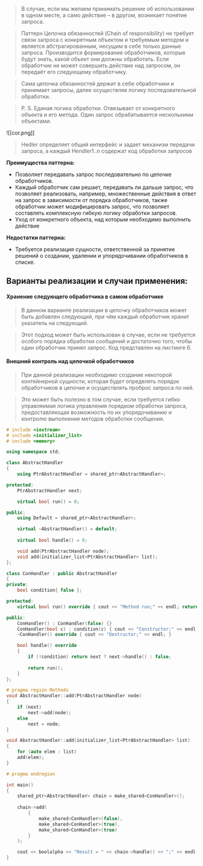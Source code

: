  >В случае, если мы желаем принимать решение об использовании в одном месте, а само действие – в другом, возникает понятие запроса.

>Паттерн Цепочка обязанностей (Chain of responsibility) не требует связи запроса с конкретным объектом и требуемым методом и является абстрагированным, несущим в себе только данные запроса. Производится формирование обработчиков, которые будут знать, какой объект они должны обработать. Если обработчик не может совершить действие над запросом, он передаёт его следующему обработчику.

>Сама цепочка обязанностей держит в себе обработчики и принимает запросы, далее осуществляя логику последовательной обработки.

>P. S. Единая логика обработки. Отвязывает от конкретного объекта и его метода. Один запрос обрабатывается несколькими объектами.

![[cor.png]]

>Hedler определяет общий интерфейс и задает механизм передачи запроса, а каждый Hendler1..n содержат код обработки запросов

**Преимущества паттерна:**
- Позволяет передавать запрос последовательно по цепочке обработчиков.
- Каждый обработчик сам решает, передавать ли дальше запрос, что позволяет реализовать, например, множественные действия в ответ на запрос в зависимости от порядка обработчиков, также обработчик может модифицировать запрос, что позволяет составлять комплексную гибкую логику обработки запросов.
- Уход от конкретного объекта, над которым необходимо выполнить действие

**Недостатки паттерна:**
- Требуется реализация сущности, ответственной за принятие решений о создании, удалении и упорядочивании обработчиков в списке.

## Варианты реализации и случаи применения:

#### Хранение следующего обработчика в самом обработчике

>В данном варианте реализации в цепочку обработчиков может быть добавлен следующий, при чём каждый обработчик хранит указатель на следующий.

>Этот подход может быть использован в случае, если не требуется особого порядка обработки сообщений и достаточно того, чтобы один обработчик принял запрос. Код представлен на листинге 6.

#### Внешний контроль над цепочкой обработчиков

>При данной реализации необходимо создание некоторой контейнерной сущности, которая будет определять порядок обработчиков в цепочке и осуществлять проброс запроса по ней.

>Это может быть полезно в том случае, если требуется гибко управляемая логика управления порядком обработки запроса, предоставляющая возможность по их упорядочиванию и контролю выполнения методов обработки сообщения.

```c++
# include <iostream>
# include <initializer_list>
# include <memory>

using namespace std;

class AbstractHandler
{
	using PtrAbstractHandler = shared_ptr<AbstractHandler>;

protected:
	PtrAbstractHandler next;

	virtual bool run() = 0;

public:
	using Default = shared_ptr<AbstractHandler>;

	virtual ~AbstractHandler() = default;
	
	virtual bool handle() = 0;

	void add(PtrAbstractHandler node);
	void add(initializer_list<PtrAbstractHandler> list);
};

class ConHandler : public AbstractHandler
{
private:
	bool condition{ false };

protected:
	virtual bool run() override { cout << "Method run;" << endl; return true; }

public:
	ConHandler() : ConHandler(false) {}
	ConHandler(bool c) : condition(c) { cout << "Constructor;" << endl; }
	~ConHandler() override { cout << "Destructor;" << endl; }

	bool handle() override
	{
		if (!condition) return next ? next->handle() : false;
		
		return run();
	}
};

# pragma region Methods
void AbstractHandler::add(PtrAbstractHandler node)
{
	if (next)
		next->add(node);
	else
		next = node;
}

void AbstractHandler::add(initializer_list<PtrAbstractHandler> list)
{
	for (auto elem : list)
	add(elem);
}

# pragma endregion

int main()
{
	shared_ptr<AbstractHandler> chain = make_shared<ConHandler>();
	
	chain->add(
		{
			make_shared<ConHandler>(false),
			make_shared<ConHandler>(true),
			make_shared<ConHandler>(true)
		}
	);

	cout << boolalpha << "Result = " << chain->handle() << ";" << endl;
}

```